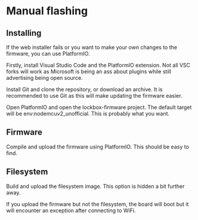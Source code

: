 # Manual flashing

## Installing

If the web installer fails or you want to make your own changes to the firmware, you can use PlatformIO.

Firstly, install Visual Studio Code and the PlatformIO extension. Not all VSC forks will work as Microsoft is being an ass about plugins while still advertising being open source.

Install Git and clone the repository, or download an archive. It is recommended to use Git as this will make updating the firmware easier.

Open PlatformIO and open the lockbox-firmware project. The default target will be env:nodemcuv2_unofficial. This is probably what you want.

## Firmware

Compile and upload the firmware using PlatformIO. This should be easy to find.

## Filesystem

Build and upload the filesystem image. This option is hidden a bit further away.

If you upload the firmware but not the filesystem, the board will boot but it will encounter an exception after connecting to WiFi.
